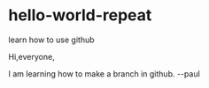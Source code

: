 # hello-world-repeat
learn how to use github

Hi,everyone,

I am learning how to make a branch in github.
    --paul
